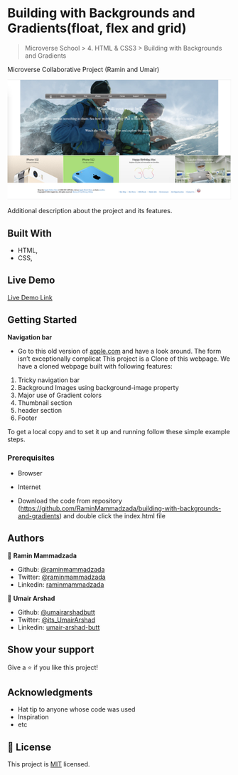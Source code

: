 # Building with Backgrounds and Gradients(float, flex and grid)

> Microverse School > 4. HTML & CSS3 > Building with Backgrounds and Gradients

Microverse Collaborative Project (Ramin and Umair)

![screenshot](img/page_screenshot.png)

Additional description about the project and its features.

## Built With

- HTML,
- CSS,

## Live Demo

[Live Demo Link](https://rawcdn.githack.com/umairarshadbutt/building-with-backgrounds-and-gradients/5ae78b10827d762458dd27941272e92aebc468bf/index.html)


## Getting Started

**Navigation bar**
- Go to this old version of [apple.com](https://web.archive.org/web/20140301004610/http://www.apple.com/) and have a look around. The form isn’t exceptionally complicat
This project is a Clone of this webpage.
We have a cloned webpage built with following features:

1. Tricky navigation bar
2. Background Images using background-image property
3. Major use of Gradient colors
4. Thumbnail section
5. header section
6. Footer

To get a local copy  and to set it up and running follow these simple example steps.

### Prerequisites

- Browser
- Internet

- Download the code from repository (https://github.com/RaminMammadzada/building-with-backgrounds-and-gradients) and double click the index.html file


## Authors

👤 **Ramin Mammadzada**

- Github: [@raminmammadzada](https://github.com/raminmammadzada)
- Twitter: [@raminmammadzada](https://twitter.com/raminmammadzada)
- Linkedin: [raminmammadzada](https://linkedin.com/raminmammadzada) 

👤 **Umair Arshad**

- Github: [@umairarshadbutt](https://github.com/umairarshadbutt)
- Twitter: [@its_UmairArshad](https://twitter.com/its_UmairArshad)
- Linkedin: [umair-arshad-butt](https://www.linkedin.com/in/umair-arshad-butt/)



## Show your support

Give a ⭐️ if you like this project!

## Acknowledgments

- Hat tip to anyone whose code was used
- Inspiration
- etc

## 📝 License

This project is [MIT](LICENSE) licensed.

